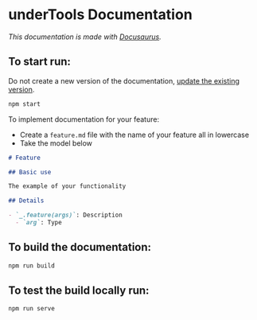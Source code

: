 # underTools Documentation

*This documentation is made with [Docusaurus](https://docusaurus.io/).*

## To start run:

Do not create a new version of the documentation, [update the existing version](https://docusaurus.io/docs/versioning#updating-an-existing-version).

```bash
npm start
```

To implement documentation for your feature:
- Create a `feature.md` file with the name of your feature all in lowercase
- Take the model below

```md
# Feature

## Basic use

The example of your functionality

## Details

- `_.feature(args)`: Description
  - `arg`: Type
```

## To build the documentation:

```bash
npm run build
```

## To test the build locally run:

```bash
npm run serve
```
